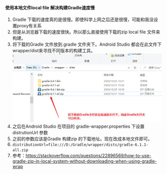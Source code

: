 #### 使用本地文件local file 解决构建Gradle速度慢
1. Gradle 下载的速度真的是很慢。即使科学上网之后还是很慢，可能和我没设置proxy有关系
2. 但是从浏览器下载的速度很快。所以那么直接使用下载的zip local file 文件来构建。
3. 将下载的Gradle 文件放到.gradle 文件夹下。Android Studio 都会在此文件下wrapper/dist来寻找不同版本的构建工具。
   <img src="https://raw.githubusercontent.com/wdfHPY/PersonalPictureBed/pic/imgK_V3%5D)_Z19%5B%60X)Q5%60P%60TUCA.png"/>
4. 之后在Android Studio 在项目的 gradle-wrapper.properties 下设置distrutionUrl 参数
5. 之前的参数应该是Gradle 构建zip 的下载地址。现在改成本地文件即可。
6. `distributionUrl=file:///D:/Gradle/wrapper/dists/gradle-6.1.1-all.zip`
7. 参考：https://stackoverflow.com/questions/22896569/how-to-use-gradle-zip-in-local-system-without-downloading-when-using-gradle-wrap

